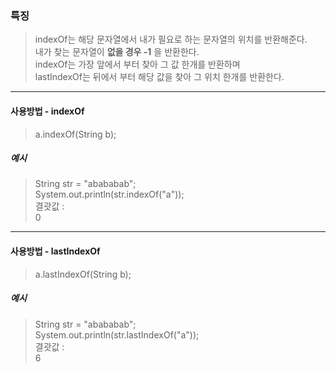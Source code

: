 ### 특징
> indexOf는 해당 문자열에서 내가 필요로 하는 문자열의 위치를 반환해준다.  
> 내가 찾는 문자열이 **없을 경우 -1** 을 반환한다.  
> indexOf는 가장 앞에서 부터 찾아 그 값 한개를 반환하며  
> lastIndexOf는 뒤에서 부터 해당 값을 찾아 그 위치 한개를 반환한다.

---
#### 사용방법 - indexOf
> a.indexOf(String b);  

##### 예시
> String str = "abababab";  
> System.out.println(str.indexOf("a"));  
> 결괏값 :  
> 0

---
#### 사용방법 - lastIndexOf
> a.lastIndexOf(String b);  

##### 예시
> String str = "abababab";  
> System.out.println(str.lastIndexOf("a"));  
> 결괏값 :  
> 6
